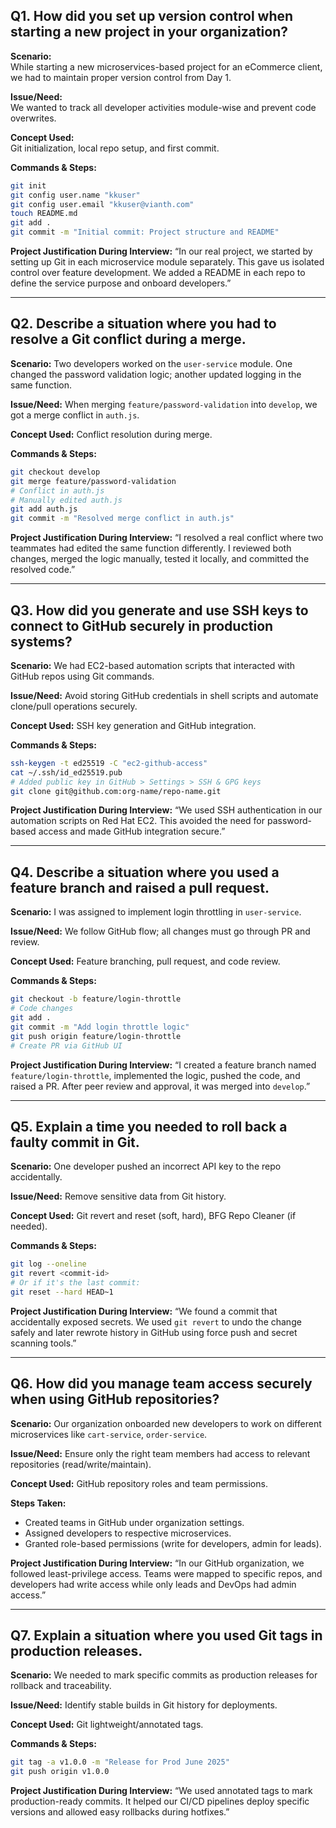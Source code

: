 ## Q1. How did you set up version control when starting a new project in your organization?
**Scenario:**  
While starting a new microservices-based project for an eCommerce client, we had to maintain proper version control from Day 1.

**Issue/Need:**  
We wanted to track all developer activities module-wise and prevent code overwrites.

**Concept Used:**  
Git initialization, local repo setup, and first commit.

**Commands & Steps:**
```bash
git init
git config user.name "kkuser"
git config user.email "kkuser@vianth.com"
touch README.md
git add .
git commit -m "Initial commit: Project structure and README"
````

**Project Justification During Interview:**
“In our real project, we started by setting up Git in each microservice module separately. This gave us isolated control over feature development. We added a README in each repo to define the service purpose and onboard developers.”

---

## Q2. Describe a situation where you had to resolve a Git conflict during a merge.

**Scenario:**
Two developers worked on the `user-service` module. One changed the password validation logic; another updated logging in the same function.

**Issue/Need:**
When merging `feature/password-validation` into `develop`, we got a merge conflict in `auth.js`.

**Concept Used:**
Conflict resolution during merge.

**Commands & Steps:**

```bash
git checkout develop
git merge feature/password-validation
# Conflict in auth.js
# Manually edited auth.js
git add auth.js
git commit -m "Resolved merge conflict in auth.js"
```

**Project Justification During Interview:**
“I resolved a real conflict where two teammates had edited the same function differently. I reviewed both changes, merged the logic manually, tested it locally, and committed the resolved code.”

---

## Q3. How did you generate and use SSH keys to connect to GitHub securely in production systems?

**Scenario:**
We had EC2-based automation scripts that interacted with GitHub repos using Git commands.

**Issue/Need:**
Avoid storing GitHub credentials in shell scripts and automate clone/pull operations securely.

**Concept Used:**
SSH key generation and GitHub integration.

**Commands & Steps:**

```bash
ssh-keygen -t ed25519 -C "ec2-github-access"
cat ~/.ssh/id_ed25519.pub
# Added public key in GitHub > Settings > SSH & GPG keys
git clone git@github.com:org-name/repo-name.git
```

**Project Justification During Interview:**
“We used SSH authentication in our automation scripts on Red Hat EC2. This avoided the need for password-based access and made GitHub integration secure.”

---

## Q4. Describe a situation where you used a feature branch and raised a pull request.

**Scenario:**
I was assigned to implement login throttling in `user-service`.

**Issue/Need:**
We follow GitHub flow; all changes must go through PR and review.

**Concept Used:**
Feature branching, pull request, and code review.

**Commands & Steps:**

```bash
git checkout -b feature/login-throttle
# Code changes
git add .
git commit -m "Add login throttle logic"
git push origin feature/login-throttle
# Create PR via GitHub UI
```

**Project Justification During Interview:**
“I created a feature branch named `feature/login-throttle`, implemented the logic, pushed the code, and raised a PR. After peer review and approval, it was merged into `develop`.”

---

## Q5. Explain a time you needed to roll back a faulty commit in Git.

**Scenario:**
One developer pushed an incorrect API key to the repo accidentally.

**Issue/Need:**
Remove sensitive data from Git history.

**Concept Used:**
Git revert and reset (soft, hard), BFG Repo Cleaner (if needed).

**Commands & Steps:**

```bash
git log --oneline
git revert <commit-id>
# Or if it's the last commit:
git reset --hard HEAD~1
```

**Project Justification During Interview:**
“We found a commit that accidentally exposed secrets. We used `git revert` to undo the change safely and later rewrote history in GitHub using force push and secret scanning tools.”

---

## Q6. How did you manage team access securely when using GitHub repositories?

**Scenario:**
Our organization onboarded new developers to work on different microservices like `cart-service`, `order-service`.

**Issue/Need:**
Ensure only the right team members had access to relevant repositories (read/write/maintain).

**Concept Used:**
GitHub repository roles and team permissions.

**Steps Taken:**

* Created teams in GitHub under organization settings.
* Assigned developers to respective microservices.
* Granted role-based permissions (write for developers, admin for leads).

**Project Justification During Interview:**
“In our GitHub organization, we followed least-privilege access. Teams were mapped to specific repos, and developers had write access while only leads and DevOps had admin access.”

---

## Q7. Explain a situation where you used Git tags in production releases.

**Scenario:**
We needed to mark specific commits as production releases for rollback and traceability.

**Issue/Need:**
Identify stable builds in Git history for deployments.

**Concept Used:**
Git lightweight/annotated tags.

**Commands & Steps:**

```bash
git tag -a v1.0.0 -m "Release for Prod June 2025"
git push origin v1.0.0
```

**Project Justification During Interview:**
“We used annotated tags to mark production-ready commits. It helped our CI/CD pipelines deploy specific versions and allowed easy rollbacks during hotfixes.”


